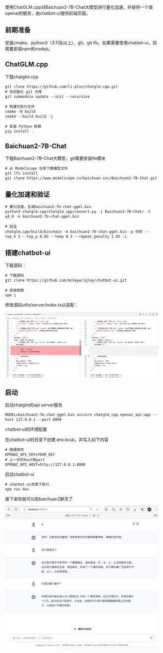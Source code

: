 

使用ChatGLM.cpp对Baichuan2-7B-Chat大模型进行量化加速，并提供一个类openai的服务，由chatbot-ui提供前端页面。



## 前期准备

安装cmake、python3（3.11及以上）、git、git lfs，如果需要使用chatbot-ui，则需要安装npm和nodejs。



## ChatGLM.cpp

下载chatglm.cpp

```shell
git clone https://github.com/li-plus/chatglm.cpp.git
# 先初始化 git 仓库
git submodule update --init --recursive

# 构建可执行文件
cmake -B build
cmake --build build -j

# 安装 Python 依赖
pip install .
```



## Baichuan2-7B-Chat

下载Baichuan2-7B-Chat大模型，git需要安装lfs模块

```shell
# 从 ModelScope 仓库下载模型文件
git lfs install
git clone https://www.modelscope.cn/baichuan-inc/Baichuan2-7B-Chat.git
```



## 量化加速和验证

```shell
# 量化加速，生成baichuan2-7b-chat-ggml.bin
python3 chatglm.cpp/chatglm_cpp/convert.py -i Baichuan2-7B-Chat/ -t q4_0 -o baichuan2-7b-chat-ggml.bin

# 验证
chatglm.cpp/build/bin/main -m baichuan2-7b-chat-ggml.bin -p 你好 --top_k 5 --top_p 0.85 --temp 0.3 --repeat_penalty 1.05 -i
```



## 搭建chatbot-ui

下载源码：

```shell
# 下载源码
git clone https://github.com/mckaywrigley/chatbot-ui.git

# 安装依赖
npm i
```

修改源码utils/server/index.ts以适配：

![image-20240105151053488](./assets/image-20240105151053488.png)



## 启动

启动chatglm的api server服务

```shell
MODEL=baichuan2-7b-chat-ggml.bin uvicorn chatglm_cpp.openai_api:app --host 127.0.0.1 --port 8000
```

chatbot-ui的环境配置

在chatbot-ui的目录下创建.env.local，并写入如下内容

```properties
# 随便填写
OPENAI_API_KEY=YOUR_KEY
# 上一步的host和port
OPENAI_API_HOST=http://127.0.0.1:8000
```

启动chatbot-ui

```shell
# chatbot-ui目录下执行
npm run dev
```



接下来你就可以和baichuan2聊天了

![image-20240105151843451](./assets/image-20240105151843451.png)

